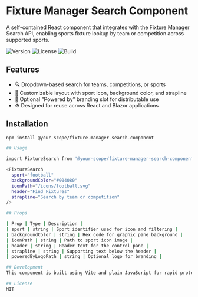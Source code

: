 # Fixture Manager Search Component

A self-contained React component that integrates with the Fixture Manager Search API, enabling sports fixture lookup by team or competition across supported sports.

![Version](https://img.shields.io/npm/v/@your-scope/fixture-manager-search-component.svg)
![License](https://img.shields.io/npm/l/@your-scope/fixture-manager-search-component.svg)
![Build](https://img.shields.io/github/actions/workflow/status/your-org/fixture-manager-search-component/main.yml)

## Features

- 🔍 Dropdown-based search for teams, competitions, or sports
- 🎨 Customizable layout with sport icon, background color, and strapline
- 🧩 Optional "Powered by" branding slot for distributable use
- ⚙️ Designed for reuse across React and Blazor applications

## Installation
```bash
npm install @your-scope/fixture-manager-search-component

## Usage

import FixtureSearch from '@your-scope/fixture-manager-search-component';

<FixtureSearch
  sport="football"
  backgroundColor="#004080"
  iconPath="/icons/football.svg"
  header="Find Fixtures"
  strapline="Search by team or competition"
/>

## Props

| Prop | Type | Description | 
| sport | string | Sport identifier used for icon and filtering | 
| backgroundColor | string | Hex code for graphic pane background | 
| iconPath | string | Path to sport icon image | 
| header | string | Header text for the control pane | 
| strapline | string | Supporting text below the header | 
| poweredByLogoPath | string | Optional logo for branding | 

## Development
This component is built using Vite and plain JavaScript for rapid prototyping. TypeScript support is planned as a future enhancement.

## License
MIT

